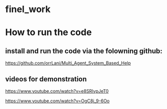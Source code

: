 # finel_work

# How to run the code

## install and run the code via the folowning github:
https://github.com/orrLani/Multi_Agent_System_Based_Help </br>

## videos for demonstration

https://www.youtube.com/watch?v=e8SRlvpJeT0 </br>

https://www.youtube.com/watch?v=OgC8j_9-6Oo </br>
